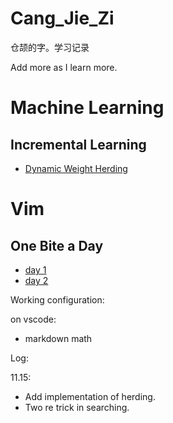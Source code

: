 # Cang_Jie_Zi
仓颉的字。学习记录

Add more as I learn more.

# Machine Learning

## Incremental Learning
- [Dynamic Weight Herding](incremental_learning/herding.md)

# Vim

## One Bite a Day
- [day 1](vim/day1.md)
- [day 2](vim/day2.md)

Working configuration:

on vscode: 
- markdown math

Log:

11.15: 
- Add implementation of herding.
- Two re trick in searching.
